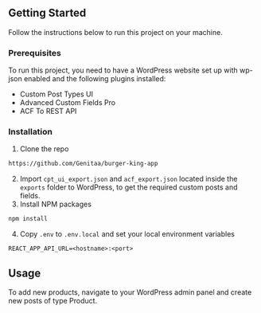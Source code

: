 ## Getting Started

Follow the instructions below to run this project on your machine.

### Prerequisites

To run this project, you need to have a WordPress website set up with wp-json enabled and the following plugins installed: 
* Custom Post Types UI
* Advanced Custom Fields Pro
* ACF To REST API

### Installation

1. Clone the repo
```sh
https://github.com/Genitaa/burger-king-app
```
2. Import `cpt_ui_export.json` and `acf_export.json` located inside the `exports` folder to WordPress, to get the required custom posts and fields.
3. Install NPM packages
```sh
npm install
```

4. Copy `.env` to `.env.local`  and set your local environment variables
```
REACT_APP_API_URL=<hostname>:<port>
```

<!-- USAGE EXAMPLES -->
## Usage

To add new products, navigate to your WordPress admin panel and create new posts of type Product.
